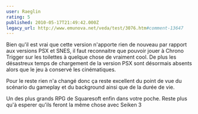 ```yaml
---
user: Raeglin
rating: 5
published: 2010-05-17T21:49:42.000Z
legacy_url: http://www.emunova.net/veda/test/3076.htm#comment-13647
---
```

Bien qu'il est vrai que cette version n'apporte rien de nouveau par rapport aux versions PSX et SNES, il faut reconnaitre que pouvoir jouer à Chrono Trigger sur les toilettes à quelque chose de vraiment cool. De plus les désastreux temps de chargement de la version PSX sont désormais absents alors que le jeu à conservé les cinématiques. 

Pour le reste rien n'a changé  donc ça reste excellent du point de vue du scénario du gameplay et du background ainsi que de la durée de vie. 

Un des plus grands RPG de Squaresoft enfin dans votre poche.
Reste plus qu'à esperer qu'ils feront la même chose avec Seiken 3